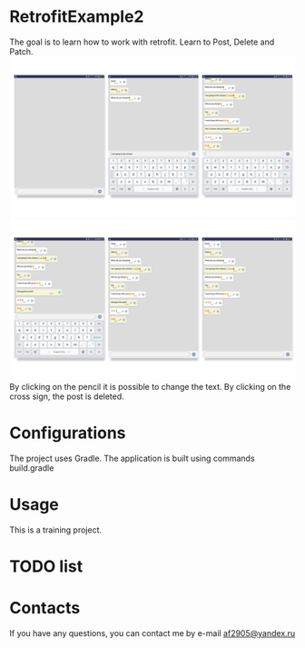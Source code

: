 # RetrofitExample2

The goal is to learn how to work with retrofit. Learn to Post, Delete and Patch.
![Image of Yaktocat](https://github.com/af2905/RetrofitExample2/blob/master/app/images/retrifit2-1.png)
![Image of Yaktocat](https://github.com/af2905/RetrofitExample2/blob/master/app/images/retrifit2-2.png)
By clicking on the pencil it is possible to change the text.
By clicking on the cross sign, the post is deleted. 

# Configurations
The project uses Gradle. The application is built using commands build.gradle

# Usage
This is a training project.

# TODO list

# Contacts
If you have any questions, you can contact me by e-mail af2905@yandex.ru
